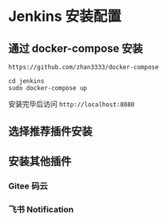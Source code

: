 # Jenkins 安装配置

## 通过 docker-compose 安装

`https://github.com/zhan3333/docker-compose`

```shell script
cd jenkins
sudo docker-compose up
```

安装完毕后访问 `http://localhost:8080`

## 选择推荐插件安装

## 安装其他插件

### Gitee 码云

### 飞书 Notification
